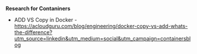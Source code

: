 **Research for Contaniners**
- ADD VS Copy in Docker - https://acloudguru.com/blog/engineering/docker-copy-vs-add-whats-the-difference?utm_source=linkedin&utm_medium=social&utm_campaign=containersblog
